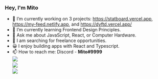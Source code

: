 ### Hey, I'm Mito

- 🔭 I’m currently working on 3 projects: https://statboard.vercel.app, https://my-feed.netlify.app, and https://dyftd.vercel.app/
- 🌱 I’m currently learning Frontend Design Principles.
- 💬 Ask me about JavaScript, React, or Computer Hardware.
- 🔎 I am searching for freelance opportunities.
- 😀 I enjoy building apps with React and Typescript.
- 📫 How to reach me: Discord - **Mito#9999**  
![](https://github-readme-stats.vercel.app/api?username=Mito9999&count_private=true&show_icons=true&hide=stars,issues&hide_rank=true)  
![](https://github-readme-stats.vercel.app/api/top-langs/?username=Mito9999&layout=compact)  
![](https://komarev.com/ghpvc/?username=Mito9999&color=blue)  
